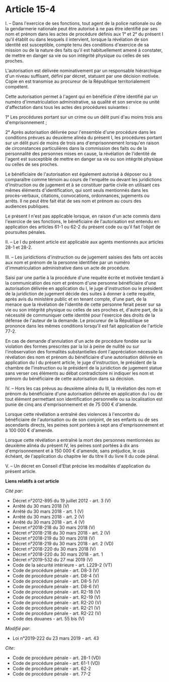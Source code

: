 # Article 15-4

I. – Dans l'exercice de ses fonctions, tout agent de la police nationale ou de la gendarmerie nationale peut être autorisé à
ne pas être identifié par ses nom et prénom dans les actes de procédure définis aux 1° et 2° du présent I qu'il établit ou
dans lesquels il intervient, lorsque la révélation de son identité est susceptible, compte tenu des conditions d'exercice de
sa mission ou de la nature des faits qu'il est habituellement amené à constater, de mettre en danger sa vie ou son intégrité
physique ou celles de ses proches.

L'autorisation est délivrée nominativement par un responsable hiérarchique d'un niveau suffisant, défini par décret, statuant
par une décision motivée. Copie en est transmise au procureur de la République territorialement compétent.

Cette autorisation permet à l'agent qui en bénéficie d'être identifié par un numéro d'immatriculation administrative, sa
qualité et son service ou unité d'affectation dans tous les actes des procédures suivantes :

1° Les procédures portant sur un crime ou un délit puni d'au moins trois ans d'emprisonnement ;

2° Après autorisation délivrée pour l'ensemble d'une procédure dans les conditions prévues au deuxième alinéa du présent I,
les procédures portant sur un délit puni de moins de trois ans d'emprisonnement lorsqu'en raison de circonstances
particulières dans la commission des faits ou de la personnalité des personnes mises en cause, la révélation de l'identité de
l'agent est susceptible de mettre en danger sa vie ou son intégrité physique ou celles de ses proches.

Le bénéficiaire de l'autorisation est également autorisé à déposer ou à comparaître comme témoin au cours de l'enquête ou
devant les juridictions d'instruction ou de jugement et à se constituer partie civile en utilisant ces mêmes éléments
d'identification, qui sont seuls mentionnés dans les procès-verbaux, citations, convocations, ordonnances, jugements ou
arrêts. Il ne peut être fait état de ses nom et prénom au cours des audiences publiques.

Le présent I n'est pas applicable lorsque, en raison d'un acte commis dans l'exercice de ses fonctions, le bénéficiaire de
l'autorisation est entendu en application des articles 61-1 ou 62-2 du présent code ou qu'il fait l'objet de poursuites
pénales.

II. – Le I du présent article est applicable aux agents mentionnés aux articles 28-1 et 28-2.

III. – Les juridictions d'instruction ou de jugement saisies des faits ont accès aux nom et prénom de la personne identifiée
par un numéro d'immatriculation administrative dans un acte de procédure.

Saisi par une partie à la procédure d'une requête écrite et motivée tendant à la communication des nom et prénom d'une
personne bénéficiaire d'une autorisation délivrée en application du I, le juge d'instruction ou le président de la
juridiction de jugement décide des suites à donner à cette requête, après avis du ministère public et en tenant compte, d'une
part, de la menace que la révélation de l'identité de cette personne ferait peser sur sa vie ou son intégrité physique ou
celles de ses proches et, d'autre part, de la nécessité de communiquer cette identité pour l'exercice des droits de la
défense de l'auteur de la demande. Le procureur de la République se prononce dans les mêmes conditions lorsqu'il est fait
application de l'article 77-2.

En cas de demande d'annulation d'un acte de procédure fondée sur la violation des formes prescrites par la loi à peine de
nullité ou sur l'inobservation des formalités substantielles dont l'appréciation nécessite la révélation des nom et prénom du
bénéficiaire d'une autorisation délivrée en application du I du présent article, le juge d'instruction, le président de la
chambre de l'instruction ou le président de la juridiction de jugement statue sans verser ces éléments au débat
contradictoire ni indiquer les nom et prénom du bénéficiaire de cette autorisation dans sa décision.

IV. – Hors les cas prévus au deuxième alinéa du III, la révélation des nom et prénom du bénéficiaire d'une autorisation
délivrée en application du I ou de tout élément permettant son identification personnelle ou sa localisation est punie de
cinq ans d'emprisonnement et de 75 000 € d'amende.

Lorsque cette révélation a entraîné des violences à l'encontre du bénéficiaire de l'autorisation ou de son conjoint, de ses
enfants ou de ses ascendants directs, les peines sont portées à sept ans d'emprisonnement et à 100 000 € d'amende.

Lorsque cette révélation a entraîné la mort des personnes mentionnées au deuxième alinéa du présent IV, les peines sont
portées à dix ans d'emprisonnement et à 150 000 € d'amende, sans préjudice, le cas échéant, de l'application du chapitre Ier
du titre II du livre II du code pénal.

V. – Un décret en Conseil d'Etat précise les modalités d'application du présent article.

**Liens relatifs à cet article**

_Cité par_:

  - Décret n°2012-895 du 19 juillet 2012 - art. 3 (V)
  - Arrêté du 30 mars 2018 (V)
  - Arrêté du 30 mars 2018 - art. 1 (V)
  - Arrêté du 30 mars 2018 - art. 2 (V)
  - Arrêté du 30 mars 2018 - art. 4 (V)
  - Décret n°2018-218 du 30 mars 2018 (V)
  - Décret n°2018-218 du 30 mars 2018 - art. 2 (V)
  - Décret n°2018-219 du 30 mars 2018 (V)
  - Décret n°2018-219 du 30 mars 2018 - art. 2 (VD)
  - Décret n°2018-220 du 30 mars 2018 (V)
  - Décret n°2018-220 du 30 mars 2018 - art. 1
  - Décret n°2019-532 du 27 mai 2019 (V)
  - Code de la sécurité intérieure - art. L229-2 (VT)
  - Code de procédure pénale - art. D8-3 (V)
  - Code de procédure pénale - art. D8-4 (V)
  - Code de procédure pénale - art. D8-5 (V)
  - Code de procédure pénale - art. D8-6 (V)
  - Code de procédure pénale - art. R2-18 (V)
  - Code de procédure pénale - art. R2-19 (V)
  - Code de procédure pénale - art. R2-20 (V)
  - Code de procédure pénale - art. R2-21 (V)
  - Code de procédure pénale - art. R2-22 (V)
  - Code des douanes - art. 55 bis (V)

_Modifié par_:

  - Loi n°2019-222 du 23 mars 2019 - art. 43

_Cite_:

  - Code de procédure pénale - art. 28-1 (VD)
  - Code de procédure pénale - art. 61-1 (VD)
  - Code de procédure pénale - art. 62-2
  - Code de procédure pénale - art. 77-2
